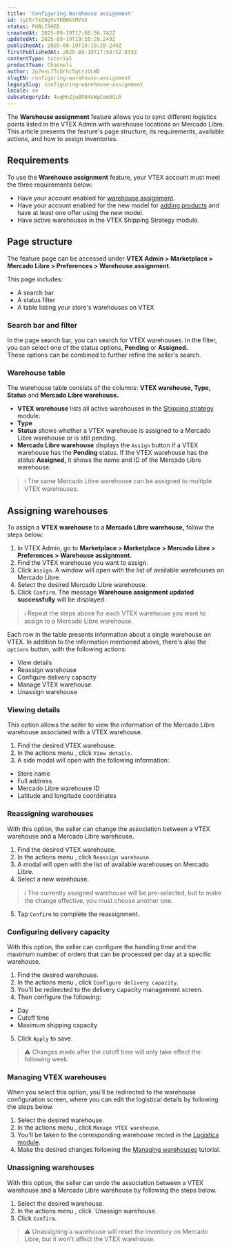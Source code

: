```yaml
---
title: 'Configuring Warehouse assignment'
id: 1yCEr7xQ0gVsTBB0ktMYVX
status: PUBLISHED
createdAt: 2025-09-19T17:08:56.742Z
updatedAt: 2025-09-19T19:10:28.249Z
publishedAt: 2025-09-19T19:10:28.249Z
firstPublishedAt: 2025-09-19T17:59:52.833Z
contentType: tutorial
productTeam: Channels
author: 2p7evLfTcDrhc5qtrzbLWD
slugEN: configuring-warehouse-assignment
legacySlug: configuring-warehouse-assignment
locale: en
subcategoryId: 4uqMnZjwBO04uWgCom8QiA
---
```


The **Warehouse assignment** feature allows you to sync different logistics points listed in the VTEX Admin with warehouse locations on Mercado Libre. This article presents the feature's page structure, its requirements, available actions, and how to assign inventories.  

## Requirements

To use the **Warehouse assignment** feature, your VTEX account must meet the three requirements below:  

- Have your account enabled for [warehouse assignment](/en/tutorial/alocacao-de-estoque-no-mercado-livre--6BfmmAFctWbi7hxJlxCU1S).  
- Have your account enabled for the new model for [adding products](/en/announcements/novo-modelo-de-anuncios-no-mercado-livre--3g7c72gcJk6WvKXNGfPTkb) and have at least one offer using the new model.  
- Have active warehouses in the VTEX Shipping Strategy module.  

## Page structure

The feature page can be accessed under **VTEX Admin > Marketplace > Mercado Libre > Preferences > Warehouse assignment.**

This page includes:  

- A search bar  
- A status filter  
- A table listing your store's warehouses on VTEX  

### Search bar and filter

In the page search bar, you can search for VTEX warehouses. In the filter, you can select one of the status options, **Pending** or **Assigned.**  
These options can be combined to further refine the seller's search.

### Warehouse table

The warehouse table consists of the columns: **VTEX warehouse, Type, Status** and **Mercado Libre warehouse.**  

- **VTEX warehouse** lists all active warehouses in the [Shipping strategy](/en/tutorial/gerenciar-estoque--tutorials_137) module.  
- **Type**  
- **Status** shows whether a VTEX warehouse is assigned to a Mercado Libre warehouse or is still pending.  
- **Mercado Libre warehouse** displays the `Assign` button if a VTEX warehouse has the **Pending** status. If the VTEX warehouse has the status **Assigned,** it shows the name and ID of the Mercado Libre warehouse.  

> ℹ️ The same Mercado Libre warehouse can be assigned to multiple VTEX warehouses.  

## Assigning warehouses  

To assign a **VTEX warehouse** to a **Mercado Libre warehouse,** follow the steps below:

1. In VTEX Admin, go to **Marketplace > Marketplace > Mercado Libre > Preferences > Warehouse assignment.**  
2. Find the VTEX warehouse you want to assign.  
3. Click `Assign`. A window will open with the list of available warehouses on Mercado Libre.  
4. Select the desired Mercado Libre warehouse.  
5. Click `Confirm`. The message **Warehouse assignment updated successfully** will be displayed.  

> ℹ️ Repeat the steps above for each VTEX warehouse you want to assign to a Mercado Libre warehouse.  

Each row in the table presents information about a single warehouse on VTEX. In addition to the information mentioned above, there's also the <i class="ph ph-dots-three-vertical"></i> `options` button, with the following actions:  

- View details  
- Reassign warehouse  
- Configure delivery capacity  
- Manage VTEX warehouse  
- Unassign warehouse  

### Viewing details

This option allows the seller to view the information of the Mercado Libre warehouse associated with a VTEX warehouse.  

1. Find the desired VTEX warehouse.  
2. In the actions menu <i class="ph ph-dots-three-vertical"></i>, click `View details`.  
3. A side modal will open with the following information:  

  - Store name  
  - Full address  
  - Mercado Libre warehouse ID  
  - Latitude and longitude coordinates  

### Reassigning warehouses

With this option, the seller can change the association between a VTEX warehouse and a Mercado Libre warehouse.  

1. Find the desired VTEX warehouse.  
2. In the actions menu <i class="ph ph-dots-three-vertical"></i>, click `Reassign warehouse`.  
3. A modal will open with the list of available warehouses on Mercado Libre.  
4. Select a new warehouse.  

> ℹ️ The currently assigned warehouse will be pre-selected, but to make the change effective, you must choose another one.  

5. Tap `Confirm` to complete the reassignment.  

### Configuring delivery capacity

With this option, the seller can configure the handling time and the maximum number of orders that can be processed per day at a specific warehouse.  

1. Find the desired warehouse.  
2. In the actions menu <i class="ph ph-dots-three-vertical"></i>, click `Configure delivery capacity`.  
3. You'll be redirected to the delivery capacity management screen.  
4. Then configure the following:  
  - Day  
  - Cutoff time  
  - Maximum shipping capacity  
5. Click `Apply` to save.  

> ⚠️ Changes made after the cutoff time will only take effect the following week.  

### Managing VTEX warehouses

When you select this option, you'll be redirected to the warehouse configuration screen, where you can edit the logistical details by following the steps below.  

1. Select the desired warehouse.  
2. In the actions menu <i class="ph ph-dots-three-vertical"></i>, click  `Manage VTEX warehouse`.  
3. You'll be taken to the corresponding warehouse record in the [Logistics module](/en/tutorial/logistica--53udnvI5eBy8DKo8FOjMoP).  
4. Make the desired changes following the [Managing warehouses](/en/tutorial/gerenciar-estoque--tutorials_137) tutorial.  

### Unassigning warehouses

With this option, the seller can undo the association between a VTEX warehouse and a Mercado Libre warehouse by following the steps below.  
1. Select the desired warehouse.  
2. In the actions menu <i class="ph ph-dots-three-vertical"></i>, click `Unassign warehouse.  
3. Click `Confirm`.  

> ⚠️ Unassigning a warehouse will reset the inventory on Mercado Libre, but it won't affect the VTEX warehouse.  
